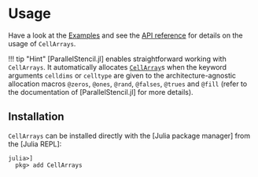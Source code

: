 # Usage
Have a look at the [Examples](@ref) and see the [API reference](@ref) for details on the usage of `CellArrays`.

!!! tip "Hint"
    [ParallelStencil.jl] enables straightforward working with `CellArrays`. It automatically allocates [`CellArray`](@ref)s when the keyword arguments `celldims` or `celltype` are given to the architecture-agnostic allocation macros `@zeros`, `@ones`, `@rand`, `@falses`, `@trues` and `@fill` (refer to the documentation of [ParallelStencil.jl] for more details).


## Installation
`CellArrays` can be installed directly with the [Julia package manager] from the [Julia REPL]:
```julia-repl
julia>]
  pkg> add CellArrays
```
